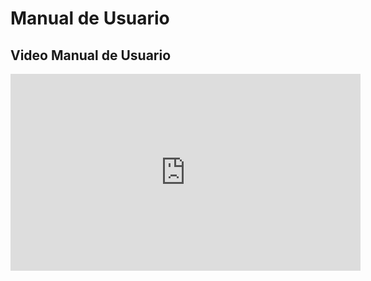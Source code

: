 
# Manual de Usuario

## Video Manual de Usuario

<iframe width="560" height="315" src="https://www.youtube.com/embed/TU4Jct0kc6g" frameborder="0" allow="accelerometer; autoplay; encrypted-media; gyroscope; picture-in-picture" allowfullscreen></iframe>

